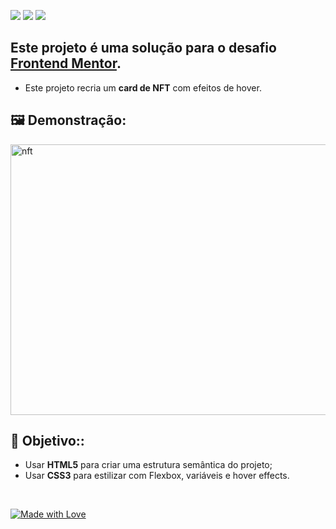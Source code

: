  <img src="https://img.shields.io/badge/HTML5-E44D26?style=for-the-badge&logo=html5&logoColor=white" /> <img src="https://img.shields.io/badge/CSS3-264DE4?style=for-the-badge&logo=css3&logoColor=white" /> <img src="https://img.shields.io/badge/Flexbox-AA77FF?style=for-the-badge&logo=css3&logoColor=white" />

## Este projeto é uma solução para o desafio **[Frontend Mentor](https://www.frontendmentor.io/profile/AnaCCapel)**.  
- Este projeto recria um **card de NFT** com efeitos de hover.

## 🖼️ Demonstração:

<img width="577" height="433" alt="nft" src="https://github.com/user-attachments/assets/265ff164-1332-4afd-a02f-3b8f08140135" />

## 🎯 Objetivo::
- Usar **HTML5** para criar uma estrutura semântica do projeto; 
- Usar **CSS3** para estilizar com Flexbox, variáveis e hover effects.

<br>

[![Made with Love](https://img.shields.io/badge/Made%20with-💜-AA77FF?style=flat-square)]()
  
